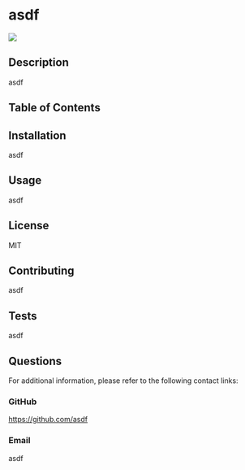 # asdf
![](https://img.shields.io/badge/License-MIT-blue.svg)
## Description 
asdf
    
## Table of Contents

## Installation
asdf
## Usage
asdf
## License
MIT
## Contributing
asdf
## Tests
asdf
## Questions
For additional information, please refer to the following contact links:
### GitHub
https://github.com/asdf
### Email
asdf
